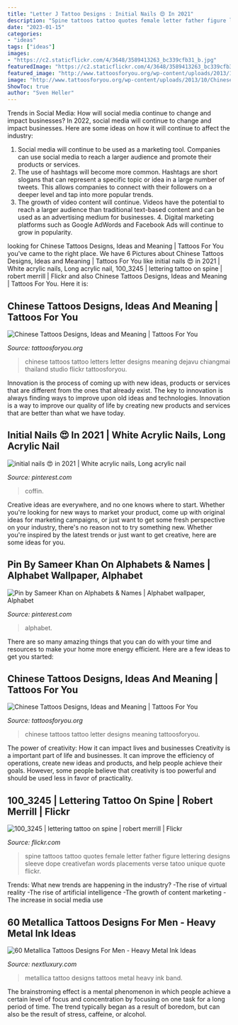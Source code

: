 ```yaml
---
title: "Letter J Tattoo Designs : Initial Nails 😍 In 2021"
description: "Spine tattoos tattoo quotes female letter father figure lettering designs sleeve dope creativefan words placements verse tatoo unique quote flickr"
date: "2023-01-15"
categories:
- "ideas"
tags: ["ideas"]
images:
- "https://c2.staticflickr.com/4/3648/3589413263_bc339cfb31_b.jpg"
featuredImage: "https://c2.staticflickr.com/4/3648/3589413263_bc339cfb31_b.jpg"
featured_image: "http://www.tattoosforyou.org/wp-content/uploads/2013/10/Chinese-Letters-Tattoos-768x1024.jpg"
image: "http://www.tattoosforyou.org/wp-content/uploads/2013/10/Chinese-Letter-Tattoo.jpg"
ShowToc: true
author: "Sven Heller"
---
```



Trends in Social Media: How will social media continue to change and impact businesses?
In 2022, social media will continue to change and impact businesses. Here are some ideas on how it will continue to affect the industry: 
1. Social media will continue to be used as a marketing tool. Companies can use social media to reach a larger audience and promote their products or services. 
2. The use of hashtags will become more common. Hashtags are short slogans that can represent a specific topic or idea in a large number of tweets. This allows companies to connect with their followers on a deeper level and tap into more popular trends. 
3. The growth of video content will continue. Videos have the potential to reach a larger audience than traditional text-based content and can be used as an advertising medium for businesses. 4. Digital marketing platforms such as Google AdWords and Facebook Ads will continue to grow in popularity.

	

		
looking for Chinese Tattoos Designs, Ideas and Meaning | Tattoos For You you've came to the right place. We have 6 Pictures about Chinese Tattoos Designs, Ideas and Meaning | Tattoos For You like initial nails 😍 in 2021 | White acrylic nails, Long acrylic nail, 100_3245 | lettering tattoo on spine | robert merrill | Flickr and also Chinese Tattoos Designs, Ideas and Meaning | Tattoos For You. Here it is:
		
    
## Chinese Tattoos Designs, Ideas And Meaning | Tattoos For You

<img loading=lazy src="http://www.tattoosforyou.org/wp-content/uploads/2013/10/Chinese-Letters-Tattoos-768x1024.jpg" onerror="this.onerror=null;this.src='https://tse3.mm.bing.net/th?id=OIP.VFjAjIKnhbW6T_FUTLU1HgHaJ4&amp;pid=15.1';" alt="Chinese Tattoos Designs, Ideas and Meaning | Tattoos For You">

_Source: tattoosforyou.org_

>chinese tattoos tattoo letters letter designs meaning dejavu chiangmai thailand studio flickr tattoosforyou. 

	

Innovation is the process of coming up with new ideas, products or services that are different from the ones that already exist. The key to innovation is always finding ways to improve upon old ideas and technologies. Innovation is a way to improve our quality of life by creating new products and services that are better than what we have today.

    
## Initial Nails 😍 In 2021 | White Acrylic Nails, Long Acrylic Nail

<img loading=lazy src="https://i.pinimg.com/736x/8b/5a/7b/8b5a7bd95323820cd67d0ab28992d334.jpg" onerror="this.onerror=null;this.src='https://tse1.mm.bing.net/th?id=OIP.WLunCuOtopjOdvwApfDAtQHaJ3&amp;pid=15.1';" alt="initial nails 😍 in 2021 | White acrylic nails, Long acrylic nail">

_Source: pinterest.com_

>coffin. 

	

Creative ideas are everywhere, and no one knows where to start. Whether you're looking for new ways to market your product, come up with original ideas for marketing campaigns, or just want to get some fresh perspective on your industry, there's no reason not to try something new. Whether you're inspired by the latest trends or just want to get creative, here are some ideas for you.

    
## Pin By Sameer Khan On Alphabets &amp; Names | Alphabet Wallpaper, Alphabet

<img loading=lazy src="https://i.pinimg.com/736x/7f/04/0b/7f040b1c785b24632f2e86f6b6409f76.jpg" onerror="this.onerror=null;this.src='https://tse4.mm.bing.net/th?id=OIP.JYeXvGs7RLNXF0WDLkk8NQHaHa&amp;pid=15.1';" alt="Pin by Sameer Khan on Alphabets &amp; Names | Alphabet wallpaper, Alphabet">

_Source: pinterest.com_

>alphabet. 

	

There are so many amazing things that you can do with your time and resources to make your home more energy efficient. Here are a few ideas to get you started:

    
## Chinese Tattoos Designs, Ideas And Meaning | Tattoos For You

<img loading=lazy src="http://www.tattoosforyou.org/wp-content/uploads/2013/10/Chinese-Letter-Tattoo.jpg" onerror="this.onerror=null;this.src='https://tse2.mm.bing.net/th?id=OIP.MSygZvSCOoI1-9xsEQptBgHaJ4&amp;pid=15.1';" alt="Chinese Tattoos Designs, Ideas and Meaning | Tattoos For You">

_Source: tattoosforyou.org_

>chinese tattoos tattoo letter designs meaning tattoosforyou. 

	

The power of creativity: How it can impact lives and businesses
Creativity is a important part of life and businesses. It can improve the efficiency of operations, create new ideas and products, and help people achieve their goals. However, some people believe that creativity is too powerful and should be used less in favor of practicality.

    
## 100_3245 | Lettering Tattoo On Spine | Robert Merrill | Flickr

<img loading=lazy src="https://c2.staticflickr.com/4/3648/3589413263_bc339cfb31_b.jpg" onerror="this.onerror=null;this.src='https://tse1.mm.bing.net/th?id=OIP.Hq8UM664H1TleIK3eotkUgHaJ4&amp;pid=15.1';" alt="100_3245 | lettering tattoo on spine | robert merrill | Flickr">

_Source: flickr.com_

>spine tattoos tattoo quotes female letter father figure lettering designs sleeve dope creativefan words placements verse tatoo unique quote flickr. 

	

Trends: What new trends are happening in the industry?
-The rise of virtual reality
-The rise of artificial intelligence
-The growth of content marketing
-The increase in social media use

    
## 60 Metallica Tattoos Designs For Men - Heavy Metal Ink Ideas

<img loading=lazy src="http://nextluxury.com/wp-content/uploads/guys-metallica-tattoo-design-ideas-on-arm.jpg" onerror="this.onerror=null;this.src='https://tse1.mm.bing.net/th?id=OIP.sYxa-bHe_2gRJKWRk0FpSgAAAA&amp;pid=15.1';" alt="60 Metallica Tattoos Designs For Men - Heavy Metal Ink Ideas">

_Source: nextluxury.com_

>metallica tattoo designs tattoos metal heavy ink band. 

	

The brainstroming effect is a mental phenomenon in which people achieve a certain level of focus and concentration by focusing on one task for a long period of time. The trend typically began as a result of boredom, but can also be the result of stress, caffeine, or alcohol.

